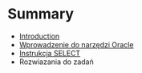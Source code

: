 # Summary

* [Introduction](README.md)
* [Wprowadzenie do narzędzi Oracle](chapter1.md)
* [Instrukcja SELECT](chapter2.md)
* Rozwiazania do zadań

